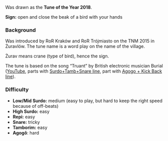 Was drawn as the **Tune of the Year 2018**.

**Sign:** open and close the beak of a bird with your hands

### Background

Was introduced by RoR Kraków and RoR Trójmiasto on the TNM 2015 in Żuravlów. The tune name is a word play on the name
of the village.

Żurav means crane (type of bird), hence the sign.

The tune is based on the song “Truant” by British electronic musician Burial ([YouTube](https://youtu.be/j2Gppa-8hMA), parts with [Surdo+Tamb+Snare line](https://youtu.be/j2Gppa-8hMA?t=1m48s), part with [Agogo + Kick Back line](https://youtu.be/j2Gppa-8hMA?t=6m27s)).

### Difficulty

* **Low/Mid Surdo:** medium (easy to play, but hard to keep the right speed because of off-beats)
* **High Surdo:** easy
* **Repi:** easy
* **Snare:** tricky
* **Tamborim:** easy
* **Agogô**: hard